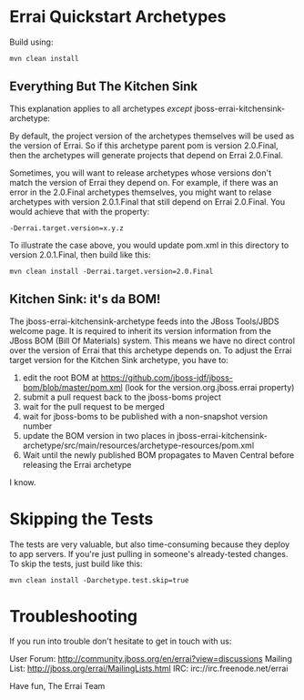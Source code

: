 Errai Quickstart Archetypes
=======================================

Build using:

    mvn clean install


Everything But The Kitchen Sink
---------------------------------------

This explanation applies to all archetypes *except* jboss-errai-kitchensink-archetype:

By default, the project version of the archetypes themselves will be used as the version of Errai.
So if this archetype parent pom is version 2.0.Final, then the archetypes will generate projects
that depend on Errai 2.0.Final.

Sometimes, you will want to release archetypes whose versions don't match the version of Errai
they depend on. For example, if there was an error in the 2.0.Final archetypes themselves, you
might want to relase archetypes with version 2.0.1.Final that still depend on Errai 2.0.Final.
You would achieve that with the property:

    -Derrai.target.version=x.y.z

To illustrate the case above, you would update pom.xml in this directory to version 2.0.1.Final,
then build like this:

    mvn clean install -Derrai.target.version=2.0.Final


Kitchen Sink: it's da BOM!
---------------------------------------

The jboss-errai-kitchensink-archetype feeds into the JBoss Tools/JBDS welcome page. It is
required to inherit its version information from the JBoss BOM (Bill Of Materials) system.
This means we have no direct control over the version of Errai that this archetype depends
on. To adjust the Errai target version for the Kitchen Sink archetype, you have to:

1. edit the root BOM at https://github.com/jboss-jdf/jboss-bom/blob/master/pom.xml
   (look for the version.org.jboss.errai property)
2. submit a pull request back to the jboss-boms project
3. wait for the pull request to be merged
4. wait for jboss-boms to be published with a non-snapshot version number
5. update the BOM version in two places in jboss-errai-kitchensink-archetype/src/main/resources/archetype-resources/pom.xml
6. Wait until the newly published BOM propagates to Maven Central before releasing the Errai
   archetype

I know.


Skipping the Tests
=======================================

The tests are very valuable, but also time-consuming because they deploy to app servers. If
you're just pulling in someone's already-tested changes. To skip the tests, just build like this:

    mvn clean install -Darchetype.test.skip=true


Troubleshooting
=======================================

If you run into trouble don't hesitate to get in touch with us:

User Forum:     http://community.jboss.org/en/errai?view=discussions 
Mailing List:   http://jboss.org/errai/MailingLists.html
IRC:            irc://irc.freenode.net/errai

Have fun,
The Errai Team
